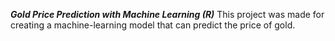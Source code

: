 ***Gold Price Prediction with Machine Learning (R)***
This project was made for creating a machine-learning model that can predict the price of gold.
